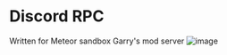 # Discord RPC

Written for Meteor sandbox Garry's mod server
![image](https://github.com/mboxlab/grpc/assets/108022376/d08b4de4-9faf-4b7b-9524-75e30c0e6fb0)
